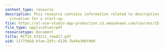```yaml
---
content_type: resource
description: This resource contains information related to description of CEO search
  situation for a start-up.
file: https://ol-ocw-studio-app-production.s3.amazonaws.com/courses/15-431-entrepreneurial-finance-spring-2011/1177566dbfae2dfcd1207bd4a396f960_MIT15_431S11_read17.pdf
file_type: application/pdf
resourcetype: Document
title: MIT15_431S11_read17.pdf
uid: 1177566d-bfae-2dfc-d120-7bd4a396f960
---
```


